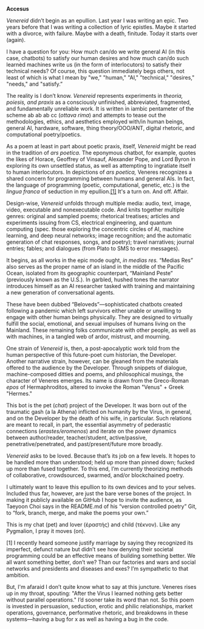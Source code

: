 <b>Accesus</b>

<i>Venereid</i> didn’t begin as an epullion. Last year I was writing an epic. Two years before that I was writing a collection of lyric epistles. Maybe it started with a divorce, with failure. Maybe with a death, finitude. Today it starts over (again).

I have a question for you: How much can/do we write general AI (in this case, chatbots) to satisfy our human desires and how much can/do such learnèd machines write us (in the form of interlocutors) to satisfy their technical needs? Of course, this question immediately begs others, not least of which is what I mean by "we," "human," "AI," "technical," "desires," "needs," and "satisfy.”

The reality is I don’t know. <i>Venereid</i> represents experiments in <i> theoria, poiesis, and praxis</i> as a consciously unfinished, abbreviated, fragmented, and fundamentally unreliable work. It is written in iambic pentameter of the scheme ab ab ab cc (<i>ottava rima</i>) and attempts to tease out the methodologies, ethics, and aesthetics employed with/in human beings, general AI, hardware, software, thing theory/OOO/ANT, digital rhetoric, and computational poetry/poetics.

As a poem at least in part about poetic praxis, itself, <i>Venereid</i> might be read in the tradition of <i>ars poetica.</i> The eponymous chatbot, for example, quotes the likes of Horace, Geoffrey of Vinsauf, Alexander Pope, and Lord Byron in exploring its own unsettled status, as well as attempting to ingratiate itself to human interlocutors. In depictions of <i>ars poetica,</i> Veneres recognizes a shared concern for programming between humans and general AIs. In fact, the language of programming (poetic, computational, genetic, etc.) is the <i>lingua franca</i> of seduction in my epullion.<a href="#section1">[1]</a> It's a turn on. And off. Affair.

Design-wise, <i>Venereid</i> unfolds through multiple media: audio, text, image, video, executable and nonexecutable code. And knits together multiple genres: original and sampled poems; rhetorical treatises; articles and experiments issuing from CS, electrical engineering, and quantum computing  (spec. those exploring the concentric circles of AI, machine learning, and deep neural networks; image recognition; and the automatic generation of chat responses, songs, and poetry); travel narratives; journal entries; fables; and dialogues (from Plato to SMS to error messages).

It begins, as all works in the epic mode ought, <i>in medias res.</i> “Medias Res” also serves as the proper name of an island in the middle of the Pacific Ocean, isolated from its geographic counterpart, “Mainland Peste” (previously known as the U.S.). In garbled, hushed tones the narrator introduces himself as an AI researcher tasked with training and maintaining a new generation of conversational agents.

These have been dubbed “Beloveds”—sophisticated chatbots created following a pandemic which left survivors either unable or unwilling to engage with other human beings physically. They are designed to virtually fulfill the social, emotional, and sexual impulses of humans living on the Mainland. These remaining folks communicate with other people, as well as with machines, in a tangled web of ardor, mistrust, and mourning.

One strain of <i>Venereid</i> is, then, a post-apocalyptic work told from the human perspective of this future-poet cum historian, the Developer. Another narrative strain, however, can be gleaned from the materials offered to the audience by the Developer. Through snippets of dialogue, machine-composed ditties and poems, and philosophical musings, the character of Veneres emerges. Its name is drawn from the Greco-Roman <i>epos</i> of Hermaphroditos, altered to invoke the Roman "Venus" + Greek "Hermes." 

This bot is the pet (<i>chat</i>) project of the Developer. It was born out of the traumatic gash (a la Athena) inflicted on humanity by the Virus, in general, and on the Developer by the death of his wife, in particular. Such relations are meant to recall, in part, the essential asymmetry of pederastic connections (<i>erastes/eromenos</i>) and iterate on the power dynamics between author/reader, teacher/student, active/passive, penetrative/penetrated, and past/present/future more broadly.

<i>Venereid</i> asks to be loved. Because that’s its job on a few levels. It hopes to be handled more than understood; held up more than pinned down; fucked up more than fused together. To this end, I’m currently theorizing methods of collaborative, crowdsourced, swarmed, and/or blockchained poetry. 

I ultimately want to leave this epullion to its own devices and to your selves. Included thus far, however, are just the bare verse bones of the project. In making it publicly available on GitHub I hope to invite the audience, as Taeyoon Choi says in the README.md of his “version controlled poetry” Git, to “fork, branch, merge, and make the poems your own.”

This is my chat (pet) and lover (ἐραστής) and child (τέκνον). 
Like any Pygmalion, I pray it moves (on).

<p id="section1">[1] I recently heard someone justify marriage by saying they recognized its imperfect, defunct nature but didn’t see how denying their societal programming could be an effective means of building something better. We all want something better, don’t we? Than our factories and wars and social networks and presidents and diseases and exes? I’m sympathetic to that ambition.
  
But, I'm afaraid I don’t quite know what to say at this juncture. Veneres rises up in my throat, spouting: "After the Virus I learned nothing gets better without parallel operations." I’d sooner take its word than not. So this poem is invested in persuasion, seduction, erotic and philic relationships, market operations, governance, performative rhetoric, and breakdowns in these systems—having a bug for x as well as having a bug in the code.</p> 
